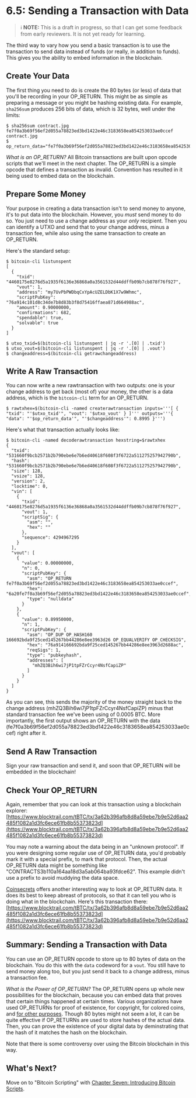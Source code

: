 # 6.5: Sending a Transaction with Data

> :information_source: **NOTE:** This is a draft in progress, so that I can get some feedback from early reviewers. It is not yet ready for learning.

The third way to vary how you send a basic transaction is to use the transaction to send data instead of funds (or really, in addition to funds). This gives you the ability to embed information in the blockchain.

## Create Your Data

The first thing you need to do is create the 80 bytes (or less) of data that you'll be recording in your OP_RETURN. This might be as simple as preparing a message or you might be hashing existing data. For example, `sha256sum` produces 256 bits of data, which is 32 bytes, well under the limits:
```
$ sha256sum contract.jpg
fe7f0a3b69f56ef2d055a78823ed3bd1422e46c3183658ea854253033ae0ccef  contract.jpg
$ op_return_data="fe7f0a3b69f56ef2d055a78823ed3bd1422e46c3183658ea854253033ae0ccef"
```
_What is an OP_RETURN?_ All Bitcoin transactions are built upon opcode scripts that we'll meet in the next chapter. The OP_RETURN is a simple  opcode that defines a transaction as invalid. Convention has resulted in it being used to embed data on the blockchain.

## Prepare Some Money

Your purpose in creating a data transaction isn't to send money to anyone, it's to put data into the blockchain. However, you _must_ send money to do so. You just need to use a change address as your _only_ recipient. Then you can identify a UTXO and send that to your change address, minus a transaction fee, while also using the same transaction to create an OP_RETURN.

Here's the standard setup:
```
$ bitcoin-cli listunspent
[
  {
    "txid": "4460175e8276d5a1935f6136e36868a0a3561532d44ddffb09b7cb878f76f927",
    "vout": 1,
    "address": "my7UvPbPWDbqCxYpAcUZELDbK1X7w9Whmc",
    "scriptPubKey": "76a914c101d8c34de7b8d83b3f8d75416ffaea871d664988ac",
    "amount": 0.90000000,
    "confirmations": 682,
    "spendable": true,
    "solvable": true
  }
]

$ utxo_txid=$(bitcoin-cli listunspent | jq -r '.[0] | .txid')
$ utxo_vout=$(bitcoin-cli listunspent | jq -r '.[0] | .vout')
$ changeaddress=$(bitcoin-cli getrawchangeaddress)
```

## Write A Raw Transaction

You can now write a new rawtransaction with two outputs: one is your change address to get back (most of) your money, the other is a data address, which is the `bitcoin-cli` term for an OP_RETURN.
```
$ rawtxhex=$(bitcoin-cli -named createrawtransaction inputs='''[ { "txid": "'$utxo_txid'", "vout": '$utxo_vout' } ]''' outputs='''{ "data": "'$op_return_data'", "'$changeaddress'": 0.8995 }''')
```

Here's what that transaction actually looks like:
```
$ bitcoin-cli -named decoderawtransaction hexstring=$rawtxhex 
{
  "txid": "531660f9bcb2571b2b790ebe6e7b6ed40618f608f3f6722a511275257942790b",
  "hash": "531660f9bcb2571b2b790ebe6e7b6ed40618f608f3f6722a511275257942790b",
  "size": 128,
  "vsize": 128,
  "version": 2,
  "locktime": 0,
  "vin": [
    {
      "txid": "4460175e8276d5a1935f6136e36868a0a3561532d44ddffb09b7cb878f76f927",
      "vout": 1,
      "scriptSig": {
        "asm": "",
        "hex": ""
      },
      "sequence": 4294967295
    }
  ],
  "vout": [
    {
      "value": 0.00000000,
      "n": 0,
      "scriptPubKey": {
        "asm": "OP_RETURN fe7f0a3b69f56ef2d055a78823ed3bd1422e46c3183658ea854253033ae0ccef",
        "hex": "6a20fe7f0a3b69f56ef2d055a78823ed3bd1422e46c3183658ea854253033ae0ccef",
        "type": "nulldata"
      }
    }, 
    {
      "value": 0.89950000,
      "n": 1,
      "scriptPubKey": {
        "asm": "OP_DUP OP_HASH160 166692bda9f25ced145267bb44286e8ee3963d26 OP_EQUALVERIFY OP_CHECKSIG",
        "hex": "76a914166692bda9f25ced145267bb44286e8ee3963d2688ac",
        "reqSigs": 1,
        "type": "pubkeyhash",
        "addresses": [
          "mhZQ3Bih6wi7jP1tpFZrCcyr4NsfCapiZP"
        ]
      }
    }
  ]
}
```
As you can see, this sends the majority of the money straight back to the change address (mhZQ3Bih6wi7jP1tpFZrCcyr4NsfCapiZP) minus that standard transaction fee we've been using of 0.0005 BTC. More importantly, the first output shows an OP_RETURN with the data (fe7f0a3b69f56ef2d055a78823ed3bd1422e46c3183658ea854253033ae0ccef) right after it.

## Send A Raw Transaction

Sign your raw transaction and send it, and soon that OP_RETURN will be embedded in the blockchain!

## Check Your OP_RETURN

Again, remember that you can look at this transaction using a blockchain explorer: [https://www.blocktrail.com/tBTC/tx/3a62b396afb8d8a59ebe7b9e52d6aa2485f1082a1d3fc6ece61fb8b55373823d](https://www.blocktrail.com/tBTC/tx/3a62b396afb8d8a59ebe7b9e52d6aa2485f1082a1d3fc6ece61fb8b55373823d)

You may note a warning about the data being in an "unknown protocol". If you were designing some regular use of OP_RETURN data, you'd probably mark it with a special prefix, to mark that protocol. Then, the actual OP_RETURN data might be something like "CONTRACTS3b110a164aa18d3a5ab064ba93fdce62". This example didn't use a prefix to avoid muddying the data space.

[Coinsecrets](http://coinsecrets.org/) offers another interesting way to look at OP_RETURN data. It does its best to keep abreast of protocols, so that it can tell you who is doing what in the blockchain. Here's this transaction there: [https://www.blocktrail.com/tBTC/tx/3a62b396afb8d8a59ebe7b9e52d6aa2485f1082a1d3fc6ece61fb8b55373823d](https://www.blocktrail.com/tBTC/tx/3a62b396afb8d8a59ebe7b9e52d6aa2485f1082a1d3fc6ece61fb8b55373823d)

## Summary: Sending a Transaction with Data

You can use an OP_RETURN opcode to store up to 80 bytes of data on the blockchain. You do this with the `data` codeword for a `vout`. You still have to send money along too, but you just send it back to a change address, minus a transaction fee.

_What is the Power of OP_RETURN?_ The OP_RETURN opens up whole new possibilities for the blockchain, because you can embed data that proves that certain things happened at certain times. Various organizations have used OP_RETURNs for proof of existence, for copyright, for colored coins, and [for other purposes](https://en.bitcoin.it/wiki/OP_RETURN). Though 80 bytes might not seem a lot, it can be quite effective if OP_RETURNs are used to store hashes of the actual data. Then, you can prove the existence of your digital data by deminstrating that the hash of it matches the hash on the blockchain.

Note that there is some controversy over using the Bitcoin blockchain in this way.

## What's Next?

Move on to "Bitcoin Scripting" with [Chapter Seven: Introducing Bitcoin Scripts](07_0_Introducing_Bitcoin_Scripts.md).
